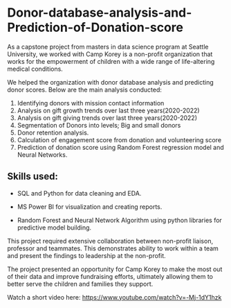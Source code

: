 # Donor-database-analysis-and-Prediction-of-Donation-score

As a capstone project from masters in data science program at Seattle University, we worked with Camp Korey is a non-profit organization that works for the empowerment of children with a wide range of life-altering medical conditions. 

We helped the organization with donor database analysis and predicting donor scores. Below are the main analysis conducted:

1. Identifying donors with mission contact information
2. Analysis on gift growth trends over last three years(2020-2022)
3. Analysis on gift giving trends over last three years(2020-2022)
4. Segmentation of Donors into levels; Big and small donors
5. Donor retention analysis.
6. Calculation of engagement score from donation and volunteering score
7. Prediction of donation score using Random Forest regression model and Neural Networks.

## Skills used:

* SQL and Python for data cleaning and EDA.

* MS Power BI for visualization and creating reports.

* Random Forest and Neural Network Algorithm using python libraries for predictive model building.

This project required extensive collaboration between non-profit liaison, professor and teammates. This demonstrates ability to work within a team and present the findings to leadership at the non-profit.

The project presented an opportunity for Camp Korey to make the most out of their data and improve fundraising efforts, ultimately allowing them to better serve the children and families they support.

Watch a short video here: https://www.youtube.com/watch?v=-Mj-1dY1hzk 
